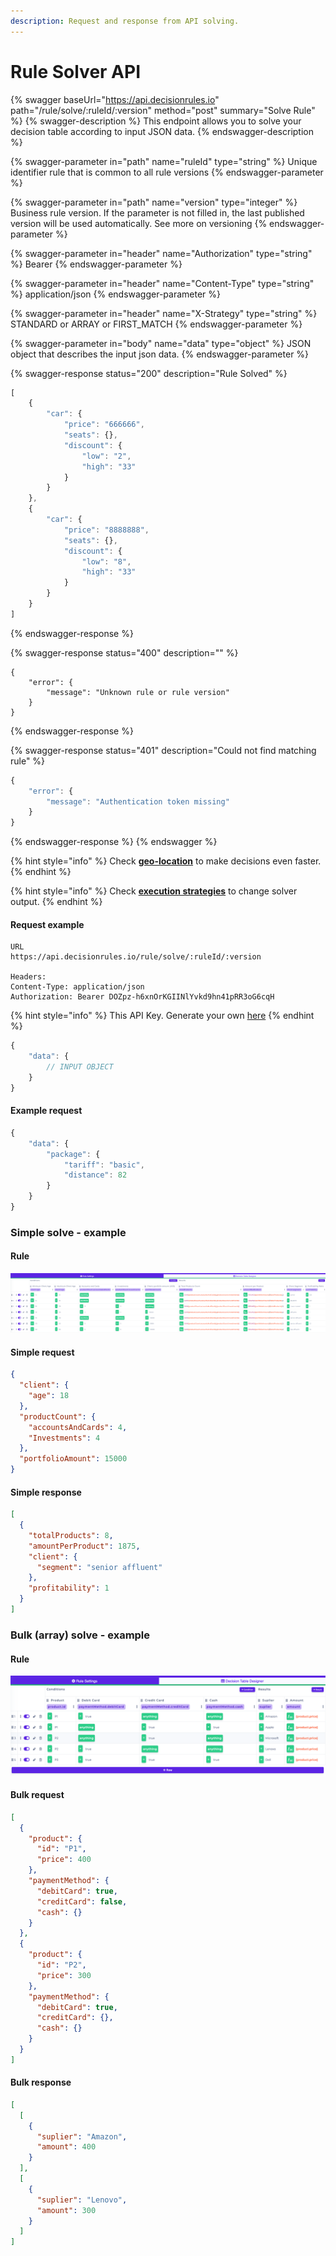 ```yaml
---
description: Request and response from API solving.
---
```


# Rule Solver API

{% swagger baseUrl="https://api.decisionrules.io" path="/rule/solve/:ruleId/:version" method="post" summary="Solve Rule" %}
{% swagger-description %}
This endpoint allows you to solve your decision table according to input JSON data.
{% endswagger-description %}

{% swagger-parameter in="path" name="ruleId" type="string" %}
Unique identifier rule that is common to all rule versions
{% endswagger-parameter %}

{% swagger-parameter in="path" name="version" type="integer" %}
Business rule version. If the parameter is not filled in, the last published version will be used automatically.  See more on versioning
{% endswagger-parameter %}

{% swagger-parameter in="header" name="Authorization" type="string" %}
Bearer <Token>
{% endswagger-parameter %}

{% swagger-parameter in="header" name="Content-Type" type="string" %}
application/json
{% endswagger-parameter %}

{% swagger-parameter in="header" name="X-Strategy" type="string" %}
STANDARD or ARRAY or FIRST_MATCH
{% endswagger-parameter %}

{% swagger-parameter in="body" name="data" type="object" %}
JSON object that describes the input json data. 
{% endswagger-parameter %}

{% swagger-response status="200" description="Rule Solved" %}
```javascript
[
    {
        "car": {
            "price": "666666",
            "seats": {},
            "discount": {
                "low": "2",
                "high": "33"
            }
        }
    },
    {
        "car": {
            "price": "8888888",
            "seats": {},
            "discount": {
                "low": "8",
                "high": "33"
            }
        }
    }
]
```
{% endswagger-response %}

{% swagger-response status="400" description="" %}
```
{
    "error": {
        "message": "Unknown rule or rule version"
    }
}
```
{% endswagger-response %}

{% swagger-response status="401" description="Could not find matching rule" %}
```javascript
{
    "error": {
        "message": "Authentication token missing"
    }
}
```
{% endswagger-response %}
{% endswagger %}

{% hint style="info" %}
Check [**geo-location**](geo-location.md) to make decisions even faster.
{% endhint %}

{% hint style="info" %}
Check [**execution strategies**](../other/execution-strategy.md) to change solver output.
{% endhint %}

#### Request example

```http
URL
https://api.decisionrules.io/rule/solve/:ruleId/:version

Headers:
Content-Type: application/json
Authorization: Bearer DOZpz-h6xnOrKGIINlYvkd9hn41pRR3oG6cqH
```

{% hint style="info" %}
This API Key. Generate your own [here](https://app.decisiongrid.io/api-keys)
{% endhint %}

```javascript
{
    "data": {
        // INPUT OBJECT
    }
}
```

#### Example request

```javascript
{
    "data": {
        "package": {
            "tariff": "basic",
            "distance": 82
        }
    }
}
```

### Simple solve - example

#### Rule&#x20;

![](../.gitbook/assets/ima4ge.PNG)

#### Simple request&#x20;

```json
{
  "client": {
    "age": 18
  },
  "productCount": {
    "accountsAndCards": 4,
    "Investments": 4
  },
  "portfolioAmount": 15000
}
```

#### Simple response

```json
[
  {
    "totalProducts": 8,
    "amountPerProduct": 1875,
    "client": {
      "segment": "senior affluent"
    },
    "profitability": 1
  }
]
```

### Bulk (array) solve - example

#### Rule

![](<../.gitbook/assets/image (148) (1).png>)

#### Bulk request

```json
[
  {
    "product": {
      "id": "P1",
      "price": 400
    },
    "paymentMethod": {
      "debitCard": true,
      "creditCard": false,
      "cash": {}
    }
  },
  {
    "product": {
      "id": "P2",
      "price": 300
    },
    "paymentMethod": {
      "debitCard": true,
      "creditCard": {},
      "cash": {}
    }
  }
]
```

#### Bulk response

```json
[
  [
    {
      "suplier": "Amazon",
      "amount": 400
    }
  ],
  [
    {
      "suplier": "Lenovo",
      "amount": 300
    }
  ]
]
```
